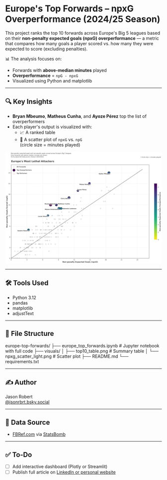 # Europe's Top Forwards – npxG Overperformance (2024/25 Season)

This project ranks the top 10 forwards across Europe's Big 5 leagues based on their **non-penalty expected goals (npxG) overperformance** — a metric that compares how many goals a player scored vs. how many they were expected to score (excluding penalties).

📊 The analysis focuses on:
- Forwards with **above-median minutes** played
- **Overperformance** = `npG - npxG`
- Visualized using Python and matplotlib

---

## 🔍 Key Insights

- **Bryan Mbeumo**, **Matheus Cunha**, and **Ayoze Pérez** top the list of overperformers
- Each player's output is visualized with:
  - 📈 A ranked table
  - 🔵 A scatter plot of `npxG` vs. `npG`  
    (circle size = minutes played)

<p align="center">
  <img src="viz/npxg_scatter_light.png" alt="Europe's Most Lethal Attackers" width="700"/>
</p>

---

## 🛠️ Tools Used

- Python 3.12
- pandas
- matplotlib
- adjustText

---

## 📁 File Structure

europe-top-forwards/
├── europe_top_forwards.ipynb # Jupyter notebook with full code
├── visuals/
│ ├── top10_table.png # Summary table
│ └── npxg_scatter_light.png # Scatter plot
├── README.md
└── requirements.txt

---

## ✍️ Author

Jason Robert  
[@jsonrbrt.bsky.social](https://bsky.app/profile/jsonrbrt.bsky.social)

---

## 📎 Data Source

- [FBRef.com](https://fbref.com) via [StatsBomb](https://statsbomb.com)

---

## ✅ To-Do

- [ ] Add interactive dashboard (Plotly or Streamlit)
- [ ] Publish full article on [LinkedIn or personal website](https://your-website.com)

